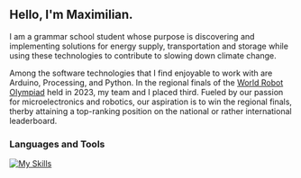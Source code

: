 ## Hello, I'm Maximilian.

<div align="right">
<!-- <img align="right" width="500" src = "" alt = "profile banner"> -->
</div>

<div align="left">
I am a grammar school student whose purpose is discovering and implementing solutions for energy supply, transportation and storage while using these technologies to contribute to slowing down climate change. 

Among the software technologies that I find enjoyable to work with are Arduino, Processing, and Python. In the regional finals of the <a href="https://www.worldrobotolympiad.de/">World Robot Olympiad</a> held in 2023, my team and I placed third. Fueled by our passion for microelectronics and robotics, our aspiration is to win the regional finals,  therby attaining a top-ranking position on the national or rather international leaderboard.
</div>
  
### Languages and Tools
[![My Skills](https://skillicons.dev/icons?i=html,css,cpp,arduino,processing,linux,py,raspberrypi,vscode,discord,github&theme=dark)](https://skillicons.dev)
